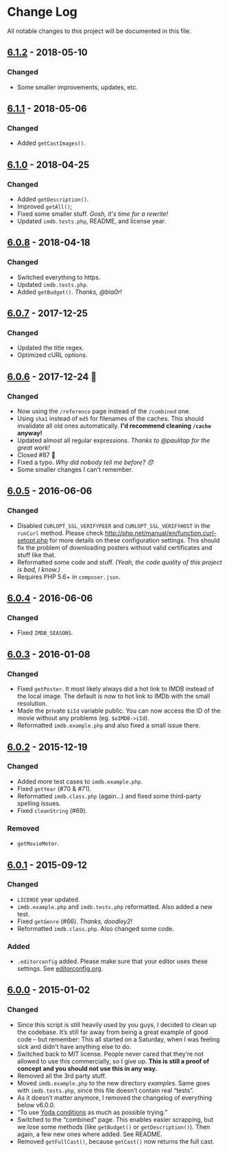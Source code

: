 # Change Log
All notable changes to this project will be documented in this file.

## [6.1.2] - 2018-05-10
### Changed
- Some smaller improvements, updates, etc.

## [6.1.1] - 2018-05-06
### Changed
- Added `getCastImages()`.

## [6.1.0] - 2018-04-25
### Changed
- Added `getDescription()`.
- Improved `getAll()`;
- Fixed some smaller stuff. *Gosh, it's time for a rewrite!*
- Updated `imdb.tests.php`, README, and license year.

## [6.0.8] - 2018-04-18
### Changed
- Switched everything to https.
- Updated `imdb.tests.php`.
- Added `getBudget()`. *Thanks, @bla0r!*

## [6.0.7] - 2017-12-25
### Changed
- Updated the title regex.
- Optimized cURL options.

## [6.0.6] - 2017-12-24 🎄
### Changed
- Now using the `/reference` page instead of the `/combined` one.
- Using `sha1` instead of `md5` for filenames of the caches. This should invalidate all old ones automatically. **I'd recommend cleaning `/cache` anyway!**
- Updated almost all regular expressions. *Thanks to @paulitap for the great work!*
- Closed #87 🙌
- Fixed a typo. *Why did nobody tell me before? 😞*
- Some smaller changes I can't remember.

## [6.0.5] - 2016-06-06
### Changed
- Disabled `CURLOPT_SSL_VERIFYPEER` and `CURLOPT_SSL_VERIFYHOST` in the `runCurl` method. Please check http://php.net/manual/en/function.curl-setopt.php for more details on these configuration settings. This should fix the problem of downloading posters without valid certificates and stuff like that.
- Reformatted some code and stuff. *(Yeah, the code quality of this project is bad, I know.)*
- Requires PHP 5.6+ in `composer.json`.

## [6.0.4] - 2016-06-06
### Changed
- Fixed `IMDB_SEASONS`.

## [6.0.3] - 2016-01-08
### Changed
- Fixed `getPoster`. It most likely always did a hot link to IMDB instead of the local image. The default is now to hot link to IMDb with the small resolution.
- Made the private `$iId` variable public. You can now access the ID of the movie without any problems (eg. `$oIMDB->iId`).
- Reformatted `imdb.example.php` and also fixed a small issue there.

## [6.0.2] - 2015-12-19
### Changed
- Added more test cases to `imdb.example.php`.
- Fixed `getYear` (#70 & #71).
- Reformatted `imdb.class.php` (again…) and fixed some third-party spelling issues.
- Fixed `cleanString` (#69).

### Removed
- `getMovieMeter`.

## [6.0.1] - 2015-09-12
### Changed
- `LICENSE` year updated.
- `imdb.example.php` and `imdb.tests.php` reformatted. Also added a new test.
- Fixed `getGenre` (#66). *Thanks, doodley2!*
- Reformatted `imdb.class.php`. Also changed some code.

### Added
- `.editorconfig` added. Please make sure that your editor uses these settings. See [editorconfig.org](http://editorconfig.org/).

## [6.0.0] - 2015-01-02
### Changed
- Since this script is still heavily used by you guys, I decided to clean up the codebase. It’s still far away from being a great example of good code – but remember: This all started on a Saturday, when I was feeling sick and didn’t have anything else to do.
- Switched back to MIT license. People never cared that they’re not allowed to use this commercially, so I give up. **This is still a proof of concept and you should not use this in any way.**
- Removed all the 3rd party stuff.
- Moved `imdb.example.php` to the new directory *examples*. Same goes with `imdb.tests.php`, since this file doesn’t contain real “tests”.
- As it doesn’t matter anymore, I removed the changelog of everything below v6.0.0.
- “To use [Yoda conditions](http://en.wikipedia.org/wiki/Yoda_conditions) as much as possible trying.”
- Switched to the “combined” page. This enables easier scrapping, but we lose some methods (like `getBudget()` or `getDescription()`). Then again, a few new ones where added. See README.
- Removed `getFullCast()`, because `getCast()` now returns the full cast.

[Unreleased]: https://github.com/FabianBeiner/PHP-IMDB-Grabber/compare/v6.1.2...HEAD
[6.0.0]: https://github.com/FabianBeiner/PHP-IMDB-Grabber/compare/5.5.21...v6.0.0
[6.0.1]: https://github.com/FabianBeiner/PHP-IMDB-Grabber/compare/v6.0.0...v6.0.1
[6.0.2]: https://github.com/FabianBeiner/PHP-IMDB-Grabber/compare/v6.0.1...v6.0.2
[6.0.3]: https://github.com/FabianBeiner/PHP-IMDB-Grabber/compare/v6.0.2...v6.0.3
[6.0.4]: https://github.com/FabianBeiner/PHP-IMDB-Grabber/compare/v6.0.3...v6.0.4
[6.0.5]: https://github.com/FabianBeiner/PHP-IMDB-Grabber/compare/v6.0.4...v6.0.5
[6.0.6]: https://github.com/FabianBeiner/PHP-IMDB-Grabber/compare/v6.0.5...v6.0.6
[6.0.7]: https://github.com/FabianBeiner/PHP-IMDB-Grabber/compare/v6.0.6...v6.0.7
[6.0.8]: https://github.com/FabianBeiner/PHP-IMDB-Grabber/compare/v6.0.7...v6.0.8
[6.1.0]: https://github.com/FabianBeiner/PHP-IMDB-Grabber/compare/v6.0.8...v6.1.0
[6.1.1]: https://github.com/FabianBeiner/PHP-IMDB-Grabber/compare/v6.1.0...v6.1.1
[6.1.2]: https://github.com/FabianBeiner/PHP-IMDB-Grabber/compare/v6.1.1...v6.1.2
